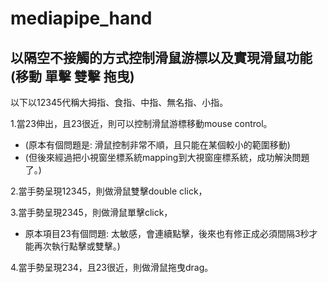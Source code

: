 # mediapipe_hand

以隔空不接觸的方式控制滑鼠游標以及實現滑鼠功能(移動 單擊 雙擊 拖曳) 
--------
以下以12345代稱大拇指、食指、中指、無名指、小指。

1.當23伸出，且23很近，則可以控制滑鼠游標移動mouse control。
- (原本有個問題是:  滑鼠控制非常不順，且只能在某個較小的範圍移動)
- (但後來經過把小視窗坐標系統mapping到大視窗座標系統，成功解決問題了。)

2.當手勢呈現12345，則做滑鼠雙擊double click， 

3.當手勢呈現2345，則做滑鼠單擊click， 
- 原本項目23有個問題:   太敏感，會連續點擊，後來也有修正成必須間隔3秒才能再次執行點擊或雙擊。)

4.當手勢呈現234，且23很近，則做滑鼠拖曳drag。
